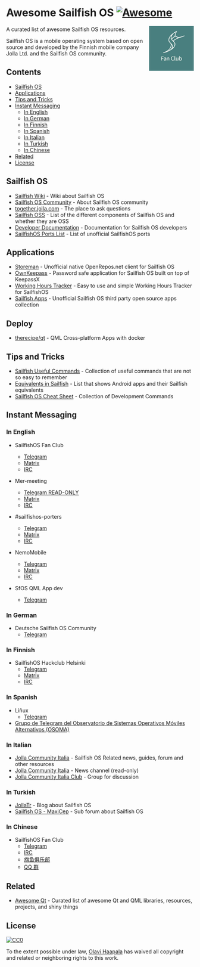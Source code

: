 # Awesome Sailfish OS [![Awesome](https://awesome.re/badge.svg)](https://awesome.re)

[<img src="sfos_fans.jpg" align="right" width="120">](https://sailfishos.org/community/)

A curated list of awesome Sailfish OS resources.

Sailfish OS is a mobile operating system based on open source and developed by the Finnish mobile company Jolla Ltd. and the Sailfish OS community.

## Contents

<!-- START doctoc generated TOC please keep comment here to allow auto update -->

<!-- DON'T EDIT THIS SECTION, INSTEAD RE-RUN doctoc TO UPDATE -->

<!-- DON'T EDIT THIS SECTION, INSTEAD RE-RUN doctoc TO UPDATE -->

* [Sailfish OS](#sailfish-os)
* [Applications](#applications)
* [Tips and Tricks](#tips-and-tricks)
* [Instant Messaging](#instant-messaging)
  * [In English](#in-english)
  * [In German](#in-german)
  * [In Finnish](#in-finnish)
  * [In Spanish](#in-spanish)
  * [In Italian](#in-italian)
  * [In Turkish](#in-turkish)
  * [In Chinese](#in-chinese)
* [Related](#related)
* [License](#license)

<!-- END doctoc generated TOC please keep comment here to allow auto update -->

## Sailfish OS

* [Sailfish Wiki](https://sailfishos.org/about/) - Wiki about Sailfish OS
* [Sailfish OS Community](https://sailfishos.org/community/) - About Sailfish OS
  community
* [together.jolla.com](https://together.jolla.com/questions/) - The place to ask
  questions
* [Sailfish OSS](https://wiki.merproject.org/wiki/SailfishOSS) - List of the
  different components of Sailfish OS and whether they are OSS
* [Developer Documentation](https://sailfishos.org/wiki/SailfishOS) -
  Documentation for Sailfish OS developers
* [SailfishOS Ports List](https://wiki.merproject.org/wiki/Adaptations/libhybris) -
  List of unofficial SailfishOS ports

## Applications

* [Storeman](https://github.com/mentaljam/harbour-storeman) - Unofficial native
  OpenRepos.net client for Sailfish OS
* [OwnKeepass](https://github.com/jobe-m/ownkeepass) - Password safe
  application for Sailfish OS built on top of KeepassX
* [Working Hours Tracker](https://wht.olpe.fi/) - Easy to use and simple
  Working Hours Tracker for SailfishOS
* [Sailfish Apps](https://github.com/sailfishapps) - Unofficial Sailfish OS third party open source apps collection

## Deploy
* [therecipe/qt](https://github.com/therecipe/qt) - QML Cross-platform Apps with docker

## Tips and Tricks

* [Sailfish Useful Commands](https://github.com/olpeh/sailfish-useful-commands) -
  Collection of useful commands that are not so easy to remember
* [Equivalents in Sailfish](https://github.com/maidis/equivalentsinsailfish) - List that shows Android apps and their Sailfish equivalents
* [Sailfish OS Cheat Sheet](https://sailfishos.org/wiki/Sailfish_OS_Cheat_Sheet) - Collection of Development Commands

## Instant Messaging

### In English

* SailfishOS Fan Club
  * [Telegram](https://t.me/joinchat/AWx9iUE-U9qNKNpGgSbd3w)
  * [Matrix](https://riot.im/app/#/room/#jfc:matrix.org)
  * [IRC](https://kiwiirc.com/client/irc.freenode.net:+6697/#jollafanclub)
* Mer-meeting

  * [Telegram READ-ONLY](https://t.me/joinchat/AWx9iQKLefzSQFXQqq_hyw)
  * [Matrix](https://riot.im/app/#/room/#freenode_#mer-meeting)
  * [IRC](https://kiwiirc.com/client/irc.freenode.net:+6697/#Mer-meeting)

* #sailfishos-porters
  * [Telegram](https://t.me/sailfishos_porters)
  * [Matrix](https://riot.im/app/#/room/#freenode_#sailfishos-porters:matrix.org)
  * [IRC](https://kiwiirc.com/client/irc.freenode.net:+6697/#sailfishos-porters)
* NemoMobile
  * [Telegram](https://t.me/NemoMobile)
  * [Matrix](https://riot.im/app/#/room/#freenode_#nemomobile:matrix.org)
  * [IRC](https://kiwiirc.com/client/irc.freenode.net:+6697/#NemoMobile)
* SfOS QML App dev
  * [Telegram](https://t.me/joinchat/Az9rWwlOc_JbRyYH7hxG7Q)

### In German

* Deutsche Sailfish OS Community
  * [Telegram](https://t.me/joinchat/CCMYXQnxqdpVWVooiTdWTQ)

### In Finnish

* SailfishOS Hackclub Helsinki
  * [Telegram](https://telegram.me/joinchat/AWx9iQi71psKR-isKktNTQ)
  * [Matrix](https://riot.im/app/#/room/#sailfishos-hackclub-helsinki:disroot.org)
  * [IRC](https://kiwiirc.com/client/irc.freenode.net:+6697/#sailfish-hackclub-hki)

### In Spanish

* Liñux
  * [Telegram](https://t.me/joinchat/AYOjv0Bp2yQI9r2vW29mPQ)
* [Grupo de Telegram del Observatorio de Sistemas Operativos Móviles Alternativos (OSOMA)](https://t.me/joinchat/Ea-hiUOt0N2tkXuP08TB5A)

### In Italian

* [Jolla Community Italia](https://jollacommunity.it) - Sailfish OS Related news, guides, forum and other resources
* [Jolla Community Italia](https://t.me/jollait) - News channel (read-only)
* [Jolla Community Italia Club](https://t.me/jollaitclub) - Group for discussion

### In Turkish

* [JollaTr](https://jollatr.blogspot.com.tr/) - Blog about Sailfish OS
* [Sailfish OS - MaxiCep](https://www.maxicep.com/forum/kategori/sailfish-os.765/) - Sub forum about Sailfish OS

### In Chinese

* SailfishOS Fan Club
  * [Telegram](https://t.me/jollacn)
  * [IRC](https://kiwiirc.com/client/irc.freenode.net:+6697/#jolla-cn)
  * [旗鱼俱乐部](https://sailfishos.club)
  * [QQ 群](https://jq.qq.com/?_wv=1027&k=5Ci7vyS)

## Related

* [Awesome Qt](https://github.com/mikalv/awesome-qt-qml/blob/master/README.md) -
  Curated list of awesome Qt and QML libraries, resources, projects, and shiny
  things

## License

[![CC0](http://mirrors.creativecommons.org/presskit/buttons/88x31/svg/cc-zero.svg)](https://creativecommons.org/publicdomain/zero/1.0/)

To the extent possible under law, [Olavi Haapala](https://github.com/olpeh) has waived all copyright and related or neighboring rights to this work.
